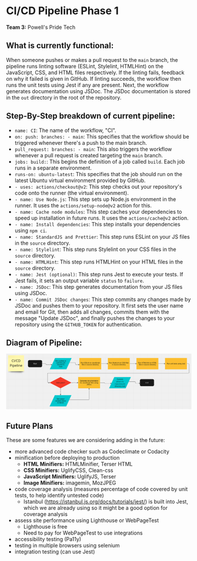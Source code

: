 # CI/CD Pipeline Phase 1

**Team 3:** Powell's Pride Tech

## What is currently functional:

When someone pushes or makes a pull request to the `main` branch, the pipeline runs linting software (ESLint, Stylelint, HTMLHint) on the JavaScript, CSS, and HTML files respectively. If the linting fails, feedback on why it failed is given in GitHub. If linting succeeds, the workflow then runs the unit tests using Jest if any are present. Next, the workflow generates documentation using JSDoc. The JSDoc documentation is stored in the `out` directory in the root of the repository.

## Step-By-Step breakdown of current pipeline:

* `name: CI`: The name of the workflow, "CI".
* `on: push: branches: - main`: This specifies that the workflow should be triggered whenever there's a push to the main branch.
* `pull_request: branches: - main`: This also triggers the workflow whenever a pull request is created targeting the `main` branch.
* `jobs: build:`: This begins the definition of a job called `build`. Each job runs in a separate environment.
* `runs-on: ubuntu-latest`: This specifies that the job should run on the latest Ubuntu virtual environment provided by GitHub.
* `- uses: actions/checkout@v2`: This step checks out your repository's code onto the runner (the virtual environment).
* `- name: Use Node.js`: This step sets up Node.js environment in the runner. It uses the `actions/setup-node@v2` action for this.
* `- name: Cache node modules`: This step caches your dependencies to speed up installation in future runs. It uses the `actions/cache@v2` action.
* `- name: Install dependencies`: This step installs your dependencies using `npm ci`.
* `- name: StandardJS and Prettier`: This step runs ESLint on your JS files in the `source` directory.
* `- name: Stylelint`: This step runs Stylelint on your CSS files in the `source` directory.
* `- name: HTMLHint`: This step runs HTMLHint on your HTML files in the `source` directory.
* `- name: Jest (optional)`: This step runs Jest to execute your tests. If Jest fails, it sets an output variable `status` to `failure`.
* `- name: JSDoc`: This step generates documentation from your JS files using JSDoc.
* `- name: Commit JSDoc changes`: This step commits any changes made by JSDoc and pushes them to your repository. It first sets the user name and email for Git, then adds all changes, commits them with the message "Update JSDoc", and finally pushes the changes to your repository using the `GITHUB_TOKEN` for authentication.

## Diagram of Pipeline:

![](phase1.png)

## Future Plans

These are some features we are considering adding in the future:

* more advanced code checker such as Codeclimate or Codacity
* minification before deploying to production
  * **HTML Minifiers:** HTMLMinifier, Terser HTML
  * **CSS Minifiers:** UglifyCSS, Clean-css
  * **JavaScript Minifiers:** UglifyJS, Terser
  * **Image Minifiers:** imagemin, MozJPEG
* code coverage analysis (measures percentage of code covered by unit tests, to help identify untested code)
  * Istanbul (https://istanbul.js.org/docs/tutorials/jest/) is built into Jest, which we are already using so it might be a good option for coverage analysis
* assess site performance using Lighthouse or WebPageTest
  * Lighthouse is free
  * Need to pay for WebPageTest to use integrations
* accessibility testing (Pa11y)
* testing in multiple browsers using selenium
* integration testing (can use Jest)
